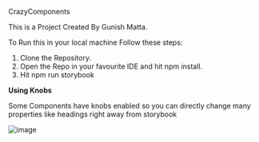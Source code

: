 CrazyComponents


This is a Project Created By Gunish Matta.

To Run this in your local machine Follow these steps:

1. Clone the Repository.
2. Open the Repo in your favourite IDE and hit npm install.
3. Hit npm run storybook

 **Using Knobs**
 
Some Components have knobs enabled so you can directly change many properties like headings right away from storybook

![image](https://user-images.githubusercontent.com/33680363/113901936-f85f4000-97ec-11eb-83cd-af99cdf96dd5.png)

